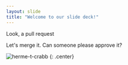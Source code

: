 ```yaml
---
layout: slide
title: "Welcome to our slide deck!"
---
```


Look, a pull request

Let's merge it. Can someone please approve it?

![herme-t-crabb](https://octodex.github.com/images/herme-t-crabb.png)
{: .center}
